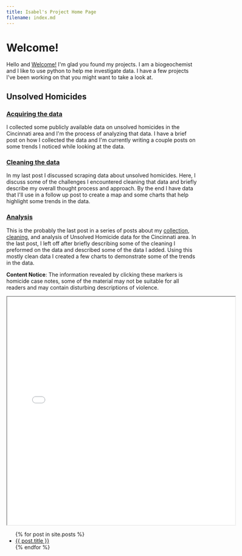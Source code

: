 ```yaml
---
title: Isabel's Project Home Page
filename: index.md
---
```


# Welcome!  
Hello and [Welcome!](https://isabelsrepo.github.io/updates/blognews/2022/08/01/Welcome-Post.html)
I'm glad you found my projects. I am a biogeochemist and I like to use python to help me investigate data. I have a few projects I've been working on that you might want to take a look at.  

## Unsolved Homicides
### [Acquiring the data](https://isabelsrepo.github.io/scraping-unsolved-homicide-data/)
I collected some publicly available data on unsolved homicides in the Cincinnati area and I'm the process of analyzing that data. I have a brief post on how I collected the data and I'm currently writing a couple posts on some trends I noticed while looking at the data. 

### [Cleaning the data](https://isabelsrepo.github.io/unsolved-homicide-data-cleaning/)
In my last post I discussed scraping data about unsolved homicides. Here, I discuss some of the challenges I encountered cleaning that data and briefly describe my overall thought process and approach. By the end I have data that I'll use in a follow up post to create a map and some charts that help highlight some trends in the data.

### [Analysis](https://isabelsrepo.github.io/unsolved-homicide-analysis/)
This  is the probably the last post in a series of posts about my [collection](https://isabelsrepo.github.io/scraping-unsolved-homicide-data/), [cleaning](https://isabelsrepo.github.io/unsolved-homicide-data-cleaning/), and analysis of Unsolved Homicide data for the Cincinnati area. In the last post, I left off after briefly describing some of the cleaning I preformed on the data and described some of the data I added. Using this mostly clean data I created a few charts to demonstrate some of the trends in the data. 

**Content Notice**: The information revealed by clicking these markers is homicide case notes, some of the material may not be suitable for all readers and may contain disturbing descriptions of violence.

<iframe src="Unsolved-Homicides-by-Gender.html" height="600" width="600"></iframe>

<ul>
  {% for post in site.posts %}
    <li>
      <a href="{{ post.url }}">{{ post.title }}</a>
    </li>
  {% endfor %}
</ul>
